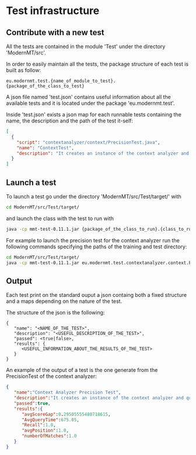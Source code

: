 # Test infrastructure

## Contribute with a new test
All the tests are contained in the module 'Test' under the directory 'ModernMT/src'.

In order to easily maintain all the tests, the package structure of each test is built as follow:

```
eu.modernmt.test.{name_of_module_to_test}.{package_of_the_class_to_test}
```

A json file named 'test.json' contains useful information about all the available tests and it is located under the package 'eu.modernmt.test'.

Inside 'test.json' exists a json map for each runnable tests containing the name, the description and the path of the test it-self:
```json
[
  {
    "script": "contextanalyzer/context/PrecisionTest.java",
    "name": "ContextTest",
    "description": "It creates an instance of the context analyzer and queries it to compute some metrics to evaluate the efficiency of the IR system."
  }
]
```

## Launch a test

To launch a test go under the directory 'ModernMT/src/Test/target/' with

```bash
cd ModernMT/src/Test/target/
```

and launch the class with the test to run with

```bash
java -cp mmt-test-0.11.1.jar {package_of_the_class_to_run}.{class_to_run}
```

For example to launch the precision test for the context analyzer run the following commands specifying the paths of the training and test directory:

```bash
cd ModernMT/src/Test/target/
java -cp mmt-test-0.11.1.jar eu.modernmt.test.contextanalyzer.context.PrecisionTest -lang en -lines 30 -train <path_to_training_directory> -test <path_to_test_directory>
```

## Output

Each test print on the standard ouput a json containg both a fixed structure and a maps depending on the nature of the test.

The structure of the json is the following:
```
{  
   "name": "<NAME_OF_THE_TEST>",
   "description": "<USEFUL_DESCRIPTION_OF_THE_TEST>",
   "passed": <true|false>,
   "results": {  
      <USEFUL_INFORMATION_ABOUT_THE_RESULTS_OF_THE_TEST>
   }
}
```

An example of the output of a test is the one generate from the PrecisionTest of the context analyzer:
```json
{  
   "name":"Context Analyzer Precision Test",
   "description":"It creates an instance of the context analyzer and queries it to compute some metrics to evaluate the efficiency of the IR system.",
   "passed":true,
   "results":{  
      "avgScoreGap":0.29505555480718615,
      "AvgQueryTime":675.05,
      "Recall":1.0,
      "avgPosition":1.0,
      "numberOfMatches":1.0
   }
}
```
